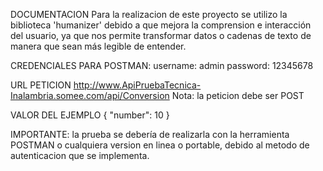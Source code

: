 DOCUMENTACION
Para la realizacion de este proyecto se utilizo la biblioteca 'humanizer' debido a que mejora la comprension e interacción del usuario, ya que nos permite transformar datos o cadenas de texto de manera que sean más legible de entender.

CREDENCIALES PARA POSTMAN:
username: admin
password: 12345678

URL PETICION
http://www.ApiPruebaTecnica-Inalambria.somee.com/api/Conversion
Nota: la peticion debe ser POST

VALOR DEL EJEMPLO
{
  "number": 10
}


IMPORTANTE: la prueba se debería de realizarla con la herramienta POSTMAN o cualquiera version en linea o portable, debido al metodo de autenticacion que se implementa.
